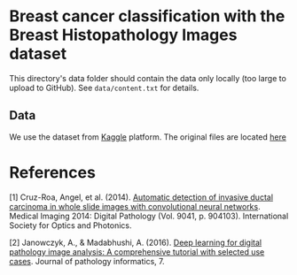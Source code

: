 # Breast cancer classification with the Breast Histopathology Images dataset
This directory's data folder should contain the data only locally (too large to upload to GitHub). See `data/content.txt` for details.

## Data
We use the dataset from [Kaggle](https://www.kaggle.com/paultimothymooney/breast-histopathology-images) platform. The original files are located [here](http://gleason.case.edu/webdata/jpi-dl-tutorial/IDC_regular_ps50_idx5.zip)

# References
[1] Cruz-Roa, Angel, et al. (2014). [Automatic detection of invasive ductal carcinoma in whole slide images with convolutional neural networks](https://www.spiedigitallibrary.org/conference-proceedings-of-spie/9041/1/Automatic-detection-of-invasive-ductal-carcinoma-in-whole-slide-images/10.1117/12.2043872.short). Medical Imaging 2014: Digital Pathology (Vol. 9041, p. 904103). International Society for Optics and Photonics.

[2] Janowczyk, A., & Madabhushi, A. (2016). [Deep learning for digital pathology image analysis: A comprehensive tutorial with selected use cases](https://www.ncbi.nlm.nih.gov/pubmed/27563488). Journal of pathology informatics, 7.